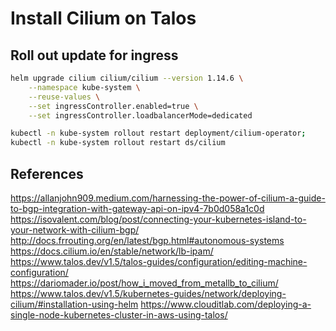 # Install Cilium on Talos

## Roll out update for ingress

```bash
helm upgrade cilium cilium/cilium --version 1.14.6 \
    --namespace kube-system \
    --reuse-values \
    --set ingressController.enabled=true \
    --set ingressController.loadbalancerMode=dedicated
```

```bash
kubectl -n kube-system rollout restart deployment/cilium-operator;
kubectl -n kube-system rollout restart ds/cilium
```

## References

<https://allanjohn909.medium.com/harnessing-the-power-of-cilium-a-guide-to-bgp-integration-with-gateway-api-on-ipv4-7b0d058a1c0d>
<https://isovalent.com/blog/post/connecting-your-kubernetes-island-to-your-network-with-cilium-bgp/>
<http://docs.frrouting.org/en/latest/bgp.html#autonomous-systems>
<https://docs.cilium.io/en/stable/network/lb-ipam/>
<https://www.talos.dev/v1.5/talos-guides/configuration/editing-machine-configuration/>
<https://dariomader.io/post/how_i_moved_from_metallb_to_cilium/>
<https://www.talos.dev/v1.5/kubernetes-guides/network/deploying-cilium/#installation-using-helm>
<https://www.clouditlab.com/deploying-a-single-node-kubernetes-cluster-in-aws-using-talos/>
